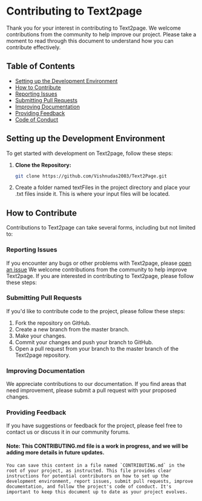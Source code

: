 # Contributing to Text2page

Thank you for your interest in contributing to Text2page. We welcome contributions from the community to help improve our project. Please take a moment to read through this document to understand how you can contribute effectively.

## Table of Contents
- [Setting up the Development Environment](#setting-up-the-development-environment)
- [How to Contribute](#how-to-contribute)
- [Reporting Issues](#reporting-issues)
- [Submitting Pull Requests](#submitting-pull-requests)
- [Improving Documentation](#improving-documentation)
- [Providing Feedback](#providing-feedback)
- [Code of Conduct](#code-of-conduct)

## Setting up the Development Environment

To get started with development on Text2page, follow these steps:

1. **Clone the Repository:**

   ```bash
   git clone https://github.com/Vishnudas2003/Text2Page.git

2. Create a folder named textFiles in the project directory and place your .txt files inside it. This is where your input files will be located.

## How to Contribute

Contributions to Text2page can take several forms, including but not limited to:

### Reporting Issues

If you encounter any bugs or other problems with Text2page, please [open an issue](https://github.com/Vishnudas2003/Text2Page/issues)
We welcome contributions from the community to help improve Text2page. If you are interested in contributing to Text2page, please follow these steps:

### Submitting Pull Requests

If you'd like to contribute code to the project, please follow these steps:

1. Fork the repository on GitHub.
2. Create a new branch from the master branch.
3. Make your changes.
4. Commit your changes and push your branch to GitHub.
5. Open a pull request from your branch to the master branch of the Text2page repository.

### Improving Documentation

We appreciate contributions to our documentation. If you find areas that need improvement, please submit a pull request with your proposed changes.

### Providing Feedback

If you have suggestions or feedback for the project, please feel free to contact us or discuss it in our community forums.

#### Note: This CONTRIBUTING.md file is a work in progress, and we will be adding more details in future updates.
```
You can save this content in a file named `CONTRIBUTING.md` in the root of your project, as instructed. This file provides clear instructions for potential contributors on how to set up the development environment, report issues, submit pull requests, improve documentation, and follow the project's code of conduct. It's important to keep this document up to date as your project evolves.
```
